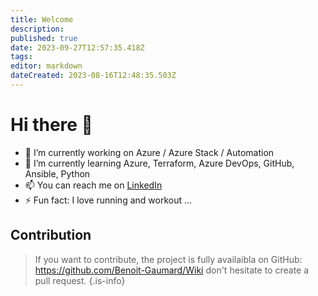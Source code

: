 ```yaml
---
title: Welcome
description: 
published: true
date: 2023-09-27T12:57:35.418Z
tags: 
editor: markdown
dateCreated: 2023-08-16T12:48:35.503Z
---
```


# Hi there 👋


- 🔭 I’m currently working on Azure / Azure Stack / Automation
- 🌱 I’m currently learning Azure, Terraform, Azure DevOps, GitHub, Ansible, Python
- 📫 You can reach me on [LinkedIn](https://www.linkedin.com/in/benoit-gaumard/)
- ⚡ Fun fact: I love running and workout ...

## Contribution

> If you want to contribute, the project is fully availaibla on GitHub: https://github.com/Benoit-Gaumard/Wiki don't hesitate to create a pull request.
{.is-info}
